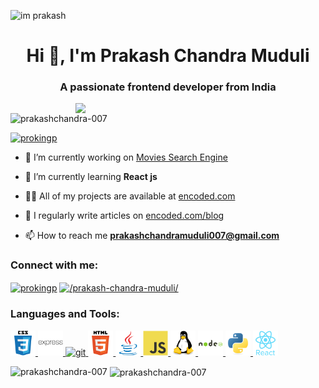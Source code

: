 ![im prakash](https://mir-s3-cdn-cf.behance.net/project_modules/fs/54b6c068097599.5b50bca476b9b.gif)
<h1 align="center">Hi 👋, I'm Prakash Chandra Muduli</h1>
<h3 align="center">A passionate frontend developer from India</h3>
<img align="right" width="400" src="https://www.lambdatest.com/resources/images/ezgif.com-gif-maker-16.gif" />
<p align="left"> <img src="https://komarev.com/ghpvc/?username=prakashchandra-007&label=Profile%20views&color=0e75b6&style=flat" alt="prakashchandra-007" /> </p>

<p align="left"> <a href="https://twitter.com/prokingp" target="blank"><img src="https://img.shields.io/twitter/follow/prokingp?logo=twitter&style=for-the-badge" alt="prokingp" /></a> </p>

- 🔭 I’m currently working on [Movies Search Engine](https://prakashchandra-007.github.io/Movie-search-page/)

- 🌱 I’m currently learning **React js**

- 👨‍💻 All of my projects are available at [encoded.com](encoded.com)

- 📝 I regularly write articles on [encoded.com/blog](encoded.com/blog)

- 📫 How to reach me **prakashchandramuduli007@gmail.com**

<h3 align="left">Connect with me:</h3>
<p align="left">
<a href="https://twitter.com/prokingp" target="blank"><img align="center" src="https://raw.githubusercontent.com/rahuldkjain/github-profile-readme-generator/master/src/images/icons/Social/twitter.svg" alt="prokingp" height="30" width="40" /></a>
<a href="https://linkedin.com/in//prakash-chandra-muduli/" target="blank"><img align="center" src="https://raw.githubusercontent.com/rahuldkjain/github-profile-readme-generator/master/src/images/icons/Social/linked-in-alt.svg" alt="/prakash-chandra-muduli/" height="30" width="40" /></a>
</p>

<h3 align="left">Languages and Tools:</h3>
<p align="left"> <a href="https://www.w3schools.com/css/" target="_blank" rel="noreferrer"> <img src="https://raw.githubusercontent.com/devicons/devicon/master/icons/css3/css3-original-wordmark.svg" alt="css3" width="40" height="40"/> </a> <a href="https://expressjs.com" target="_blank" rel="noreferrer"> <img src="https://raw.githubusercontent.com/devicons/devicon/master/icons/express/express-original-wordmark.svg" alt="express" width="40" height="40"/> </a> <a href="https://git-scm.com/" target="_blank" rel="noreferrer"> <img src="https://www.vectorlogo.zone/logos/git-scm/git-scm-icon.svg" alt="git" width="40" height="40"/> </a> <a href="https://www.w3.org/html/" target="_blank" rel="noreferrer"> <img src="https://raw.githubusercontent.com/devicons/devicon/master/icons/html5/html5-original-wordmark.svg" alt="html5" width="40" height="40"/> </a> <a href="https://www.java.com" target="_blank" rel="noreferrer"> <img src="https://raw.githubusercontent.com/devicons/devicon/master/icons/java/java-original.svg" alt="java" width="40" height="40"/> </a> <a href="https://developer.mozilla.org/en-US/docs/Web/JavaScript" target="_blank" rel="noreferrer"> <img src="https://raw.githubusercontent.com/devicons/devicon/master/icons/javascript/javascript-original.svg" alt="javascript" width="40" height="40"/> </a> <a href="https://www.linux.org/" target="_blank" rel="noreferrer"> <img src="https://raw.githubusercontent.com/devicons/devicon/master/icons/linux/linux-original.svg" alt="linux" width="40" height="40"/> </a> <a href="https://nodejs.org" target="_blank" rel="noreferrer"> <img src="https://raw.githubusercontent.com/devicons/devicon/master/icons/nodejs/nodejs-original-wordmark.svg" alt="nodejs" width="40" height="40"/> </a> <a href="https://www.python.org" target="_blank" rel="noreferrer"> <img src="https://raw.githubusercontent.com/devicons/devicon/master/icons/python/python-original.svg" alt="python" width="40" height="40"/> </a> <a href="https://reactjs.org/" target="_blank" rel="noreferrer"> <img src="https://raw.githubusercontent.com/devicons/devicon/master/icons/react/react-original-wordmark.svg" alt="react" width="40" height="40"/> </a> </p>

<p><img align="left" src="https://github-readme-stats.vercel.app/api/top-langs?username=prakashchandra-007&show_icons=true&locale=en&layout=compact" alt="prakashchandra-007" /></p>

<p>&nbsp;<img align="center" src="https://github-readme-stats.vercel.app/api?username=prakashchandra-007&show_icons=true&locale=en" alt="prakashchandra-007" /></p>

